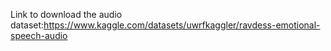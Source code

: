 Link to download the audio dataset:https://www.kaggle.com/datasets/uwrfkaggler/ravdess-emotional-speech-audio
